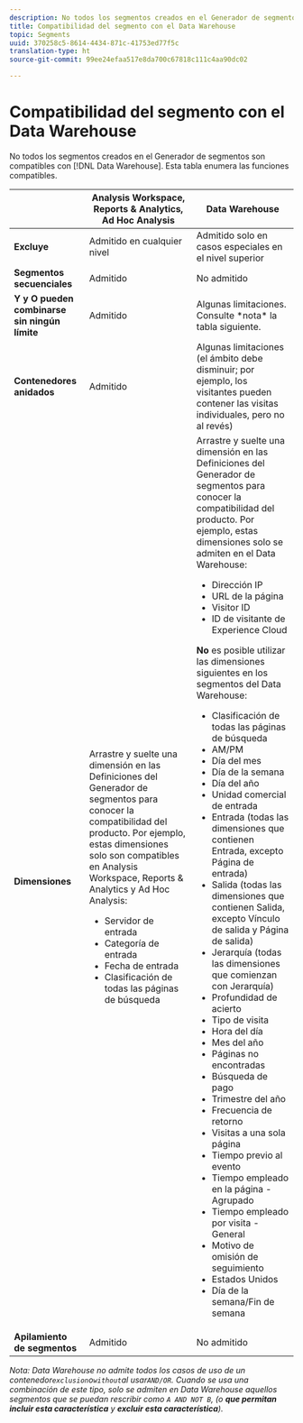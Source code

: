 ```yaml
---
description: No todos los segmentos creados en el Generador de segmentos son compatibles con el Data Warehouse. Esta tabla enumera las funciones compatibles.
title: Compatibilidad del segmento con el Data Warehouse
topic: Segments
uuid: 370258c5-8614-4434-871c-41753ed77f5c
translation-type: ht
source-git-commit: 99ee24efaa517e8da700c67818c111c4aa90dc02

---
```



# Compatibilidad del segmento con el Data Warehouse

No todos los segmentos creados en el Generador de segmentos son compatibles con [!DNL Data Warehouse]. Esta tabla enumera las funciones compatibles.

<table id="table_BBB1DAFDF85041598FA4AF869172CF7F"> 
 <thead> 
  <tr> 
   <th colname="col1" class="entry"> </th> 
   <th colname="col2" class="entry"> Analysis Workspace, Reports &amp; Analytics, Ad Hoc Analysis </th> 
   <th colname="col3" class="entry"> Data Warehouse </th> 
  </tr> 
 </thead>
 <tbody> 
  <tr> 
   <td colname="col1"> <b>Excluye</b> </td> 
   <td colname="col2"> Admitido en cualquier nivel </td> 
   <td colname="col3"> Admitido solo en casos especiales en el nivel superior </td> 
  </tr> 
  <tr> 
   <td colname="col1"> <b>Segmentos secuenciales</b> </td> 
   <td colname="col2"> Admitido </td> 
   <td colname="col3"> No admitido </td> 
  </tr> 
  <tr> 
   <td colname="col1"> <b>Y y O pueden combinarse sin ningún límite</b> </td> 
   <td colname="col2"> Admitido </td> 
   <td colname="col3"> Algunas limitaciones. Consulte *nota* la tabla siguiente. </td> 
  </tr> 
  <tr> 
   <td colname="col1"> <b>Contenedores anidados</b> </td> 
   <td colname="col2"> Admitido </td> 
   <td colname="col3"> Algunas limitaciones (el ámbito debe disminuir; por ejemplo, los visitantes pueden contener las visitas individuales, pero no al revés) </td> 
  </tr> 
  <tr> 
   <td colname="col1"> <b>Dimensiones</b> </td> 
   <td colname="col2">Arrastre y suelte una dimensión en las <span class="uicontrol">Definiciones</span> del Generador de segmentos para conocer la compatibilidad del producto. Por ejemplo, estas dimensiones solo son compatibles en Analysis Workspace, Reports &amp; Analytics y Ad Hoc Analysis: 
    <ul id="ul_BD708CC3A16743F49F998D1046EC70A3"> 
     <li id="li_240DA619D50B4336ACD9117BF59AF10A">Servidor de entrada </li> 
     <li id="li_222D4D4116674EF8A52945CCB9C78719">Categoría de entrada </li> 
     <li id="li_5A43C846E2EA4EFCB892DE9E0607C68C">Fecha de entrada </li> 
     <li id="li_8E9CABBE04FC4A7A9A5D2BDD34AD3C87">Clasificación de todas las páginas de búsqueda </li> 
    </ul> </td> 
   <td colname="col3"> Arrastre y suelte una dimensión en las <span class="uicontrol">Definiciones</span> del Generador de segmentos para conocer la compatibilidad del producto. Por ejemplo, estas dimensiones solo se admiten en el Data Warehouse: 
    <ul id="ul_61A5B314CCCF497DB0385324E3309E22"> 
     <li id="li_1254089BDFAE4E0F8E51CB1511BBBF53">Dirección IP </li> 
     <li id="li_D8E040F77A8C46A084547F4FE685CB10">URL de la página </li> 
     <li id="li_4C79AE900CF6458780C124143DC6FA5B">Visitor ID </li> 
     <li id="li_4EC10645DE9740609D8DDFD4F668FE67">ID de visitante de Experience Cloud </li> 
    </ul> <p><b>No</b> es posible utilizar las dimensiones siguientes en los segmentos del Data Warehouse: </p> 
    <ul id="ul_FE143F6D1ABF45DAA444E1B5691C7D4F"> 
     <li id="li_E77F3CC45BA04674B857FE5AB19D56F1">Clasificación de todas las páginas de búsqueda </li> 
     <li id="li_95E1549C13F14BA0B32686401EE78E31">AM/PM </li> 
     <li id="li_6F1C8FC2E7674A0CA14B70B65784D896">Día del mes </li> 
     <li id="li_79D1A91D741D4CCC937D07906D71F964">Día de la semana </li> 
     <li id="li_4008565353084611BD782B98D50C0611">Día del año </li> 
     <li id="li_F87D78F125874087BFF74FAAE2BA46F5">Unidad comercial de entrada </li> 
     <li id="li_53DA4E64C6714CFF90D164245D01C16A">Entrada (todas las dimensiones que contienen Entrada, excepto Página de entrada) </li> 
     <li id="li_7F26B0E54A4A48319F31D8FC499D1CF2">Salida (todas las dimensiones que contienen Salida, excepto Vínculo de salida y Página de salida) </li> 
     <li id="li_1877D2D8A95B43F29CAA426BF2FE4996">Jerarquía (todas las dimensiones que comienzan con Jerarquía) </li> 
     <li id="li_DF0BCC63ED274ABEA1C5A28274936310">Profundidad de acierto </li> 
     <li id="li_98BE56213E1A4FD28D4858D53C46D23E">Tipo de visita </li> 
     <li id="li_52ECB31657DF4180BDB9C8D21CC74313">Hora del día </li> 
     <li id="li_93716207F2614822ACB84100B35D27BC">Mes del año </li> 
     <li id="li_FFC8E1F7092C4876A7E9F2365CC234B9">Páginas no encontradas </li> 
     <li id="li_7A070C8E0F664F5AB554555B17D0E4E6">Búsqueda de pago </li> 
     <li id="li_12228C18BF90463C8D8394FB810843D3">Trimestre del año </li> 
     <li id="li_1833B6E2011C4757A60CAA2C98B35AFA">Frecuencia de retorno </li> 
     <li id="li_39154CD74A534D9AA09C701FE1E2C521">Visitas a una sola página </li> 
     <li id="li_84BDE34DD577488881E8842D2DE72D3C">Tiempo previo al evento </li> 
     <li id="li_552BE3414CC949B3B24BE99298945874">Tiempo empleado en la página - Agrupado </li> 
     <li id="li_33D815E04CB3493C82BE33E958C2D7B9">Tiempo empleado por visita - General </li> 
     <li id="li_76F2BB88B8CD456DB50D04F36BB7854B">Motivo de omisión de seguimiento </li> 
     <li id="li_07345E08D0584CEC99128A0542587019">Estados Unidos </li> 
     <li id="li_3D6BD9E927334B9BBC29E602D1103F7A">Día de la semana/Fin de semana </li> 
    </ul> </td> 
  </tr> 
  <tr> 
   <td colname="col1"> <b>Apilamiento de segmentos</b> </td> 
   <td colname="col2"> Admitido </td> 
   <td colname="col3"> No admitido </td> 
  </tr> 
 </tbody> 
</table>

*Nota: Data Warehouse no admite todos los casos de uso de un contenedor`exclusion`o`without`al usar`AND/OR`. Cuando se usa una combinación de este tipo, solo se admiten en Data Warehouse aquellos segmentos que se puedan rescribir como `A AND NOT B`, (o **que permitan incluir esta característica** y **excluir esta característica**).*
